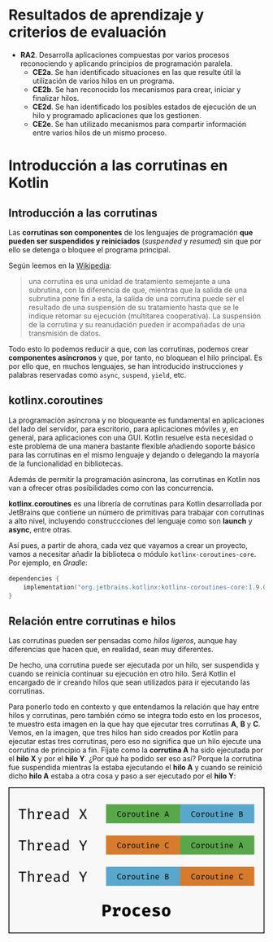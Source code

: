 # Resultados de aprendizaje y criterios de evaluación

- **RA2**. Desarrolla aplicaciones compuestas por varios procesos reconociendo y aplicando principios de programación paralela.
  - **CE2a**. Se han identificado situaciones en las que resulte útil la utilización de varios hilos en un programa.
  - **CE2b**. Se han reconocido los mecanismos para crear, iniciar y finalizar hilos.
  - **CE2d**. Se han identificado los posibles estados de ejecución de un hilo y programado aplicaciones que los gestionen.
  - **CE2e**. Se han utilizado mecanismos para compartir información entre varios hilos de un mismo proceso.

# Introducción a las corrutinas en Kotlin

## Introducción a las corrutinas

Las **corrutinas son componentes** de los lenguajes de programación **que pueden ser suspendidos y reiniciados** (*suspended* y *resumed*) sin que por ello se detenga o bloquee el programa principal.

Según leemos en la [Wikipedia](https://es.wikipedia.org/wiki/Corrutina):

> una corrutina es una unidad de tratamiento semejante a una subrutina, con la diferencia de que, mientras que la salida de una subrutina pone fin a esta, la salida de una corrutina puede ser el resultado de una suspensión de su tratamiento hasta que se le indique retomar su ejecución (multitarea cooperativa). La suspensión de la corrutina y su reanudación pueden ir acompañadas de una transmisión de datos.

Todo esto lo podemos reducir a que, con las corrutinas, podemos crear **componentes asíncronos** y que, por tanto, no bloquean el hilo principal. Es por ello que, en muchos lenguajes, se han introducido instrucciones y palabras reservadas como `async`, `suspend`, `yield`, etc.

## kotlinx.coroutines

La programación asíncrona y no bloqueante es fundamental en aplicaciones del lado del servidor, para escritorio, para aplicaciones móviles y, en general, para aplicaciones con una GUI. Kotlin resuelve esta necesidad o este problema de una manera bastante flexible añadiendo soporte básico para las corrutinas en el mismo lenguaje y dejando o delegando la mayoría de la funcionalidad en bibliotecas.

Además de permitir la programación asíncrona, las corrutinas en Kotlin nos van a ofrecer otras posibilidades como con las concurrencia.

**kotlinx.coroutines** es una librería de corrutinas para Kotlin desarrollada por JetBrains que contiene un número de primitivas para trabajar con corrutinas a alto nivel, incluyendo construccciones del lenguaje como son **launch** y **async**, entre otras.

Así pues, a partir de ahora, cada vez que vayamos a crear un proyecto, vamos a necesitar añadir la biblioteca o módulo `kotlinx-coroutines-core`. Por ejemplo, en *Gradle*:

```kotlin
dependencies {
    implementation("org.jetbrains.kotlinx:kotlinx-coroutines-core:1.9.0")
}
```

## Relación entre corrutinas e hilos

Las corrutinas pueden ser pensadas como *hilos ligeros*, aunque hay diferencias que hacen que, en realidad, sean muy diferentes.

De hecho, una corrutina puede ser ejecutada por un hilo, ser suspendida y cuando se reinicia continuar su ejecución en otro hilo. Será Kotlin el encargado de ir creando hilos que sean utilizados para ir ejecutando las corrutinas.

Para ponerlo todo en contexto y que entendamos la relación que hay entre hilos y corrutinas, pero también cómo se integra todo esto en los procesos, te muestro esta imagen en la que hay que ejecutar tres corrutinas **A**, **B** y **C**. Vemos, en la imagen, que tres hilos han sido creados por Kotlin para ejecutar estas tres corrutinas, pero eso no significa que un hilo ejecute una corrutina de principio a fin. Fíjate como la **corrutina A** ha sido ejecutada por el **hilo X** y por el **hilo Y**. ¿Por qué ha podido ser eso así? Porque la corrutina fue suspendida mientras la estaba ejecutando el **hilo A** y cuando se reinició dicho **hilo A** estaba a otra cosa y paso a ser ejecutado por el **hilo Y**:

![Procesos, hilos y corrutinas](./img/process_threads_coroutines.png)
